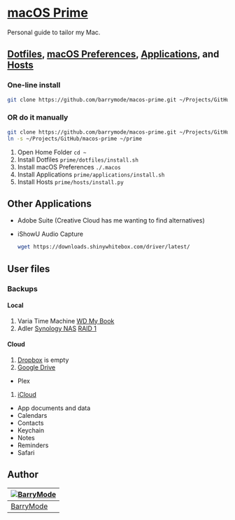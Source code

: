 # [macOS Prime](https://github.com/barrymode/macos-prime)

Personal guide to tailor my Mac.

## [Dotfiles](https://github.com/barrymode/macos-prime/tree/master/dotfiles), [macOS Preferences](https://github.com/barrymode/macos-prime/blob/master/dotfiles/.macos), [Applications](https://github.com/barrymode/macos-prime/tree/master/applications), and [Hosts](https://github.com/barrymode/macos-prime/tree/master/hosts)

### One-line install

```bash
git clone https://github.com/barrymode/macos-prime.git ~/Projects/GitHub/macos-prime && cd ~/Projects/GitHub/macos-prime && ./prime.sh
```

### OR do it manually

```bash
git clone https://github.com/barrymode/macos-prime.git ~/Projects/GitHub/macos-prime
ln -s ~/Projects/GitHub/macos-prime ~/prime
```

1. Open Home Folder `cd ~`
1. Install Dotfiles `prime/dotfiles/install.sh`
1. Install macOS Preferences `./.macos`
1. Install Applications `prime/applications/install.sh`
1. Install Hosts `prime/hosts/install.py`

## Other Applications

- Adobe Suite (Creative Cloud has me wanting to find alternatives)
- iShowU Audio Capture

  ```bash
  wget https://downloads.shinywhitebox.com/driver/latest/
  ```

## User files

### Backups

#### Local

1. Varia Time Machine [WD My Book](https://support.wdc.com/cat_products.aspx?ID=2)
1. Adler [Synology NAS](https://www.synology.com/en-us/products) [RAID 1](https://en.wikipedia.org/wiki/Standard_RAID_levels#RAID_1)

#### Cloud

1. [Dropbox](https://dropbox.com) is empty
1. [Google Drive](https://drive.google.com)
  - Plex
1. [iCloud](https://www.icloud.com)
  - App documents and data
  - Calendars
  - Contacts
  - Keychain
  - Notes
  - Reminders
  - Safari

## Author

| [![BarryMode](https://avatars3.githubusercontent.com/u/5648875?v=2&s=70)](https://twitter.com/barrymode "Follow @BarryMode on Twitter") |
|---|
| [BarryMode](https://barrymode.github.io) |